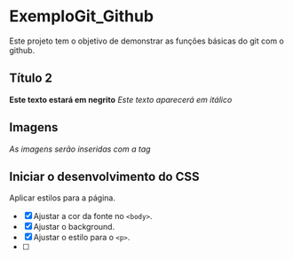 # ExemploGit_Github
Este projeto tem o objetivo de demonstrar as funções básicas do git com o github.

## Título 2
**Este texto estará em negrito**
*Este texto aparecerá em itálico*

## Imagens
*As imagens serão inseridas com a tag <img>*

## Iniciar o desenvolvimento do CSS
Aplicar estilos para a página.
- [X] Ajustar a cor da fonte no `<body>`.
- [X] Ajustar o background.
- [X] Ajustar o estilo para o `<p>`.
- [ ] 
